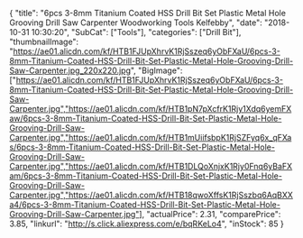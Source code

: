 {
	"title": "6pcs 3-8mm Titanium Coated HSS Drill Bit Set Plastic Metal Hole Grooving Drill Saw Carpenter Woodworking Tools Kelfebby",
	"date": "2018-10-31 10:30:20",
	"SubCat": ["Tools"],
	"categories": ["Drill Bit"],
	"thumbnailImage": "https://ae01.alicdn.com/kf/HTB1FJUpXhrvK1RjSszeq6yObFXaU/6pcs-3-8mm-Titanium-Coated-HSS-Drill-Bit-Set-Plastic-Metal-Hole-Grooving-Drill-Saw-Carpenter.jpg_220x220.jpg",
	"BigImage": ["https://ae01.alicdn.com/kf/HTB1FJUpXhrvK1RjSszeq6yObFXaU/6pcs-3-8mm-Titanium-Coated-HSS-Drill-Bit-Set-Plastic-Metal-Hole-Grooving-Drill-Saw-Carpenter.jpg","https://ae01.alicdn.com/kf/HTB1pN7pXcfrK1Rjy1Xdq6yemFXaw/6pcs-3-8mm-Titanium-Coated-HSS-Drill-Bit-Set-Plastic-Metal-Hole-Grooving-Drill-Saw-Carpenter.jpg","https://ae01.alicdn.com/kf/HTB1mUiifsbpK1RjSZFyq6x_qFXas/6pcs-3-8mm-Titanium-Coated-HSS-Drill-Bit-Set-Plastic-Metal-Hole-Grooving-Drill-Saw-Carpenter.jpg","https://ae01.alicdn.com/kf/HTB1DLQoXnjxK1Rjy0Fnq6yBaFXam/6pcs-3-8mm-Titanium-Coated-HSS-Drill-Bit-Set-Plastic-Metal-Hole-Grooving-Drill-Saw-Carpenter.jpg","https://ae01.alicdn.com/kf/HTB18qwoXffsK1RjSszbq6AqBXXa4/6pcs-3-8mm-Titanium-Coated-HSS-Drill-Bit-Set-Plastic-Metal-Hole-Grooving-Drill-Saw-Carpenter.jpg"],
	"actualPrice": 2.31,
	"comparePrice": 3.85,
	"linkurl": "http://s.click.aliexpress.com/e/bqRKeLo4",
	"inStock": 85
}
